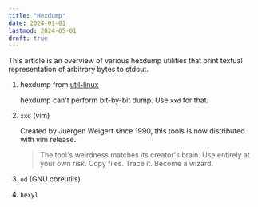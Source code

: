 ```yaml
---
title: "Hexdump"
date: 2024-01-01
lastmod: 2024-05-01
draft: true
---
```


This article is an overview of various hexdump utilities that print textual representation of arbitrary bytes to stdout.

1. hexdump from [util-linux](https://mirrors.edge.kernel.org/pub/linux/utils/util-linux/)

    hexdump can't perform bit-by-bit dump. Use `xxd` for that.

2. `xxd` (vim)

    Created by Juergen Weigert since 1990, this tools is now distributed with vim release.

    > The tool's weirdness matches its creator's brain.  Use entirely at your own risk. Copy files. Trace  it.  Become a wizard.

3. `od` (GNU coreutils)

3. `hexyl`




